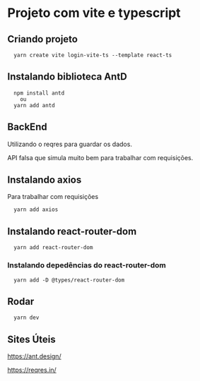 # Projeto com vite e typescript

## Criando projeto
```
  yarn create vite login-vite-ts --template react-ts
```

## Instalando biblioteca AntD

```
  npm install antd 
    ou
  yarn add antd
```

## BackEnd
Utilizando o reqres para guardar os dados.

API falsa que simula muito bem para trabalhar com requisições.

## Instalando axios
Para trabalhar com requisições
```
  yarn add axios
```
## Instalando react-router-dom
```
  yarn add react-router-dom
```
### Instalando depedências do react-router-dom
```
  yarn add -D @types/react-router-dom
```
## Rodar
```
  yarn dev
```
## Sites Úteis
https://ant.design/

https://reqres.in/

